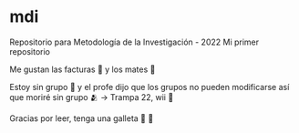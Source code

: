 # mdi
Repositorio para Metodología de la Investigación - 2022
Mi primer repositorio

Me gustan las facturas :croissant: y los mates :mate:

Estoy sin grupo :ear_of_rice: y el profe dijo que los grupos no pueden modificarse así que moriré sin grupo :people_hugging: -> Trampa 22, wii :firecracker:

Gracias por leer, tenga una galleta :cookie: 	:smiling_face_with_three_hearts:
